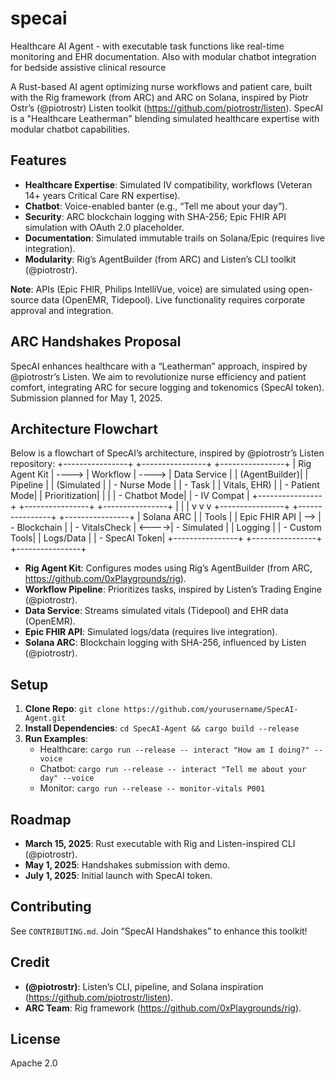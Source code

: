 # specai
Healthcare AI Agent - with executable task functions like real-time monitoring and EHR documentation. Also with modular chatbot integration for bedside assistive clinical resource

A Rust-based AI agent optimizing nurse workflows and patient care, built with the Rig framework (from ARC) and ARC on Solana, inspired by Piotr Ostr’s (@piotrostr) Listen toolkit (https://github.com/piotrostr/listen). SpecAI is a "Healthcare Leatherman" blending simulated healthcare expertise with modular chatbot capabilities.

## Features
- **Healthcare Expertise**: Simulated IV compatibility, workflows (Veteran 14+ years Critical Care RN expertise).
- **Chatbot**: Voice-enabled banter (e.g., “Tell me about your day”).
- **Security**: ARC blockchain logging with SHA-256; Epic FHIR API simulation with OAuth 2.0 placeholder.
- **Documentation**: Simulated immutable trails on Solana/Epic (requires live integration).
- **Modularity**: Rig’s AgentBuilder (from ARC) and Listen’s CLI toolkit (@piotrostr).

**Note**: APIs (Epic FHIR, Philips IntelliVue, voice) are simulated using open-source data (OpenEMR, Tidepool). Live functionality requires corporate approval and integration.

## ARC Handshakes Proposal
SpecAI enhances healthcare with a “Leatherman” approach, inspired by @piotrostr’s Listen. We aim to revolutionize nurse efficiency and patient comfort, integrating ARC for secure logging and tokenomics (SpecAI token). Submission planned for May 1, 2025.

## Architecture Flowchart
Below is a flowchart of SpecAI’s architecture, inspired by @piotrostr’s Listen repository:
+----------------+ +----------------+ +----------------+
| Rig Agent Kit | ----> | Workflow | ----> | Data Service |
| (AgentBuilder)| | Pipeline | | (Simulated |
| - Nurse Mode | | - Task | | Vitals, EHR) |
| - Patient Mode| | Prioritization| | |
| - Chatbot Mode| | - IV Compat | +----------------+
+----------------+ +----------------+ |
         | | v
         v v +----------------+
+----------------+ +----------------+ | Solana ARC |
| Tools | | Epic FHIR API | --> | - Blockchain |
| - VitalsCheck | <---->| - Simulated | | Logging |
| - Custom Tools| | Logs/Data | | - SpecAI Token|
+----------------+ +----------------+ +----------------+


- **Rig Agent Kit**: Configures modes using Rig’s AgentBuilder (from ARC, https://github.com/0xPlaygrounds/rig).
- **Workflow Pipeline**: Prioritizes tasks, inspired by Listen’s Trading Engine (@piotrostr).
- **Data Service**: Streams simulated vitals (Tidepool) and EHR data (OpenEMR).
- **Epic FHIR API**: Simulated logs/data (requires live integration).
- **Solana ARC**: Blockchain logging with SHA-256, influenced by Listen (@piotrostr).

## Setup
1. **Clone Repo**: `git clone https://github.com/yourusername/SpecAI-Agent.git`
2. **Install Dependencies**: `cd SpecAI-Agent && cargo build --release`
3. **Run Examples**:
   - Healthcare: `cargo run --release -- interact "How am I doing?" --voice`
   - Chatbot: `cargo run --release -- interact "Tell me about your day" --voice`
   - Monitor: `cargo run --release -- monitor-vitals P001`

## Roadmap
- **March 15, 2025**: Rust executable with Rig and Listen-inspired CLI (@piotrostr).
- **May 1, 2025**: Handshakes submission with demo.
- **July 1, 2025**: Initial launch with SpecAI token.

## Contributing
See `CONTRIBUTING.md`. Join “SpecAI Handshakes” to enhance this toolkit!

## Credit
- **(@piotrostr)**: Listen’s CLI, pipeline, and Solana inspiration (https://github.com/piotrostr/listen).
- **ARC Team**: Rig framework (https://github.com/0xPlaygrounds/rig).

## License
Apache 2.0
